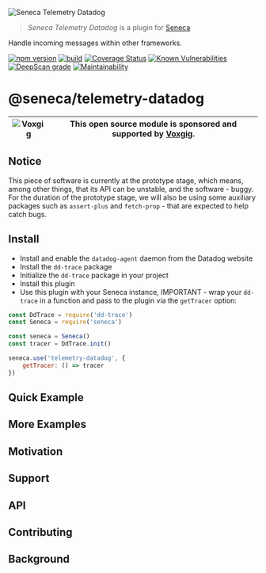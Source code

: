 ![Seneca Telemetry Datadog](http://senecajs.org/files/assets/seneca-logo.png)

> _Seneca Telemetry Datadog_ is a plugin for [Seneca](http://senecajs.org)

Handle incoming messages within other frameworks.

[![npm version](https://img.shields.io/npm/v/@seneca/telemetry-datadog.svg)](https://npmjs.com/package/@seneca/telemetry-datadog)
[![build](https://github.com/senecajs/seneca-telemetry-datadog/actions/workflows/build.yml/badge.svg)](https://github.com/senecajs/seneca-telemetry-datadog/actions/workflows/build.yml)
[![Coverage Status](https://coveralls.io/repos/github/senecajs/seneca-telemetry-datadog/badge.svg?branch=main)](https://coveralls.io/github/senecajs/seneca-telemetry-datadog?branch=main)
[![Known Vulnerabilities](https://snyk.io/test/github/senecajs/seneca-telemetry-datadog/badge.svg)](https://snyk.io/test/github/senecajs/seneca-telemetry-datadog)
[![DeepScan grade](https://deepscan.io/api/teams/5016/projects/19453/branches/505563/badge/grade.svg)](https://deepscan.io/dashboard#view=project&tid=5016&pid=19453&bid=505563)
[![Maintainability](https://api.codeclimate.com/v1/badges/9d54b38a991fe7b92a43/maintainability)](https://codeclimate.com/github/senecajs/seneca-telemetry-datadog/maintainability)

# @seneca/telemetry-datadog

| ![Voxgig](https://www.voxgig.com/res/img/vgt01r.png) | This open source module is sponsored and supported by [Voxgig](https://www.voxgig.com). |
| ---------------------------------------------------- | --------------------------------------------------------------------------------------- |

## Notice

This piece of software is currently at the prototype stage, which means, among other things, that its API can be unstable,
and the software - buggy. For the duration of the prototype stage, we will also be using some auxiliary packages such as
`assert-plus` and `fetch-prop` - that are expected to help catch bugs.


## Install

- Install and enable the `datadog-agent` daemon from the Datadog website
- Install the `dd-trace` package
- Initialize the `dd-trace` package in your project
- Install this plugin
- Use this plugin with your Seneca instance, IMPORTANT - wrap your `dd-trace` in a function and pass to the plugin via the `getTracer` option:
```javascript
const DdTrace = require('dd-trace')
const Seneca = require('seneca')

const seneca = Seneca()
const tracer = DdTrace.init()

seneca.use('telemetry-datadog', {
	getTracer: () => tracer
})
```


## Quick Example

## More Examples

## Motivation

## Support

## API

## Contributing

## Background
